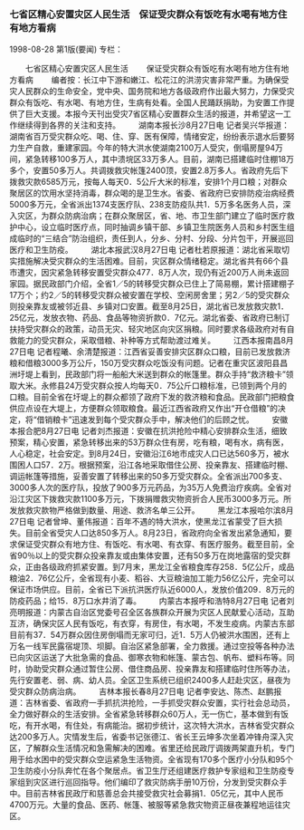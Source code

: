 ### 七省区精心安置灾区人民生活　保证受灾群众有饭吃有水喝有地方住有地方看病

1998-08-28
第1版(要闻)
专栏：

　　七省区精心安置灾区人民生活
　　保证受灾群众有饭吃有水喝有地方住有地方看病
　　编者按：长江中下游和嫩江、松花江的洪涝灾害非常严重。为确保受灾人民群众的生命安全，党中央、国务院和地方各级政府作出最大努力，力保受灾群众有饭吃、有水喝、有地方住，生病有处看。全国人民踊跃捐助，为安置工作提供了巨大支援。本报今天刊出受灾7省区精心安置群众生活的报道，并希望这一工作继续得到各界的关注和支持。
　　湖南本报长沙8月27日电  记者吴兴华报道：湖南省百万受灾群众吃、喝、住、穿、医有保障，情绪安定，纷纷表示退水后要努力生产自救，重建家园。今年的特大洪水使湖南2100万人受灾，倒塌房屋94万间，紧急转移100多万人，其中溃垸区33万多人。目前，湖南已搭建临时住棚18万多个，安置50多万人。共调拨救灾帐篷2400顶，安置2.8万多人。省政府先后下拨救灾款6585万元，按每人每天0．5公斤大米的标准，安排1个月口粮；对群众聚居区的饮用水坚持消毒，群众喝的是卫生水。省委、省政府已安排防疫治病经费5000多万元，全省派出1374支医疗队、238支防疫队共1．5万多名医务人员，深入灾区，为群众防病治病；在群众聚居区，省、地、市卫生部门建立了临时医疗救护中心，设立临时医疗点，同时抽调乡镇干部、乡镇卫生院医务人员和乡村医生组成临时的“三结合”防治组织，责任到人，分乡、分村、分段、分片包干，开展巡回医疗和卫生防疫。
　　湖北本报武汉8月27日电  记者杜若原报道：湖北省采取切实措施解决受灾群众的生活困难。目前，灾区群众情绪稳定。湖北省共有66个县市遭灾，因灾紧急转移安置受灾群众477．8万人次，现仍有近200万人尚未返回家园。据民政部门介绍，全省1／5的转移受灾群众已住上了简易棚，累计搭建棚子17万个；约2／5的转移受灾群众被安置在学校、空闲房舍里；另2／5的受灾群众则投亲靠友或被邻近县、乡镇对口安置。截至8月25日，湖北省已发放救灾款1．25亿元，发放衣物、药品、食品等物资折款0．7亿元。湖北省委、省政府已制订扶持受灾群众的政策，动员无灾、轻灾地区向灾区捐粮。同时要求各级政府对有自救能力的受灾群众，采取借粮、补种等方式帮助渡过难关。
　　江西本报南昌8月27日电  记者程曦、余清楚报道：江西省妥善安排灾区群众口粮，目前已发放救济粮和借粮3000多万公斤，150万受灾群众吃饭没有问题。记者在重灾区波阳县昌洲圩堤上看到，民政部门将一船船大米送到群众的帐篷里。群众手持“救济粮卡”领取大米。永修县24万受灾群众按人均每天0．75公斤口粮标准，已领到两个月的口粮。目前全省在圩堤上的群众都领了政府下发的救济粮和食品。民政部门把粮食供应点设在大堤上，方便群众领取粮食。最近江西省政府又作出“开仓借粮”的决定，将“借销粮卡”迅速发到每个受灾群众手中，解决他们的后顾之忧。
　　安徽本报合肥8月27日电  记者刘杰报道：安徽在抗洪抢险中精心安排群众生活，细致预案，精心安置，紧急转移出来的53万群众住有房，吃有粮，喝有水，病有医，人心稳定，社会安定。到8月24日，安徽沿江6地市成灾人口已达560多万，被水围困人口57．2万。根据预案，沿江各地采取借住公房、投亲靠友、搭建临时棚、调运帐篷等措施，妥善安置了转移出来的50多万受灾群众。全省派出700多支、3000多人次的医疗队，投放了900多万元药品，为35万人免费治疗疾病。全省对沿江灾区下拨救灾款1100多万元，下拨捐赠救灾物资折合人民币3000多万元。所发放救灾款物严格做到数量、用途、救济名单三公开。
　　黑龙江本报哈尔滨8月27日电  记者曾坤、董伟报道：百年不遇的特大洪水，使黑龙江省蒙受了巨大损失。目前全省受灾人口达850多万人。8月23日，省政府向全省发出紧急通知，要求保证受灾群众有地方住、有饭吃、有水喝、有衣穿、有医疗服务。截至目前，全省90％以上的受灾群众投亲靠友或由集体安置，还有50多万在岗地露宿的受灾群众，正由各级政府抓紧安置。到7月末，黑龙江全省粮食库存258．5亿公斤，成品粮油2．76亿公斤，全省现有小麦、稻谷、大豆粮油加工能力56亿公斤，完全可以保证市场供应。目前，全省已下派抗洪医疗队近6000人，发放价值209．8万元的防疫药品；给15．8万口水井消了毒。
　　内蒙古本报呼和浩特8月27日电  记者刘亮明报道：内蒙古自治区党委号召全区各族群众开展为灾区人民献爱心活动，互助互济，确保灾区人民有饭吃，有衣穿，有房住，有水喝，不发生疫病。内蒙古东部目前有37．54万群众因住房倒塌而无家可归，近1．5万人仍被洪水围困，还有上万名一线军民露宿堤顶、坝脚。自治区紧急部署，全力救援。通过空投等各种办法已向灾区运送了大批急需的食品、御寒衣物和帐篷、蒙古包、帆布、塑料布等。同时，协助受灾群众通过暂住公房、借住商品房、投亲靠友和搭建临时住所等办法，先行安置老、弱、病、幼人员。全区卫生系统已组织2400多人赶赴灾区，昼夜为受灾群众防病治病。
　　吉林本报长春8月27日电  记者李安达、陈杰、赵鹏报道：吉林省委、省政府一手抓抗洪抢险，一手抓受灾群众安置，实行社会总动员，全力做好群众的生活安排。全省紧急转移群众60万人，无一伤亡，基本做到有饭吃，有开水喝，有住处，有病能治。据初步统计，这次特大洪水，吉林省受灾群众达200多万人。灾情发生后，省委书记张德江、省长王云坤多次坐着冲锋舟深入灾区，了解群众生活情况和急需解决的困难。省里还给民政厅调拨两架直升机，专门用于给水困中的受灾群众空运紧急生活物资。全省现有170多个医疗小分队和95个卫生防疫小分队奔忙在各个聚居点。省卫生厅还组建医疗救护专家组和卫生防疫专家组到灾区进行巡回指导。他们编印了救灾防病手册10万份，分发到受灾群众手中。目前吉林省民政厅和慈善总会共接受救灾社会募捐1．05亿元，其中人民币4700万元。大量的食品、医药、帐篷、被服等紧急救灾物资正昼夜兼程地运往灾区。
